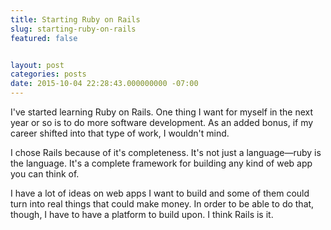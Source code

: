 ```yaml
---
title: Starting Ruby on Rails
slug: starting-ruby-on-rails
featured: false


layout: post
categories: posts
date: 2015-10-04 22:28:43.000000000 -07:00
---
```


I've started learning Ruby on Rails. One thing I want for myself in the next year or so is to do more software development. As an added bonus, if my career shifted into that type of work, I wouldn't mind.

I chose Rails because of it's completeness. It's not just a language—ruby is the language. It's a complete framework for building any kind of web app you can think of.

I have a lot of ideas on web apps I want to build and some of them could turn into real things that could make money. In order to be able to do that, though, I have to have a platform to build upon. I think Rails is it.

